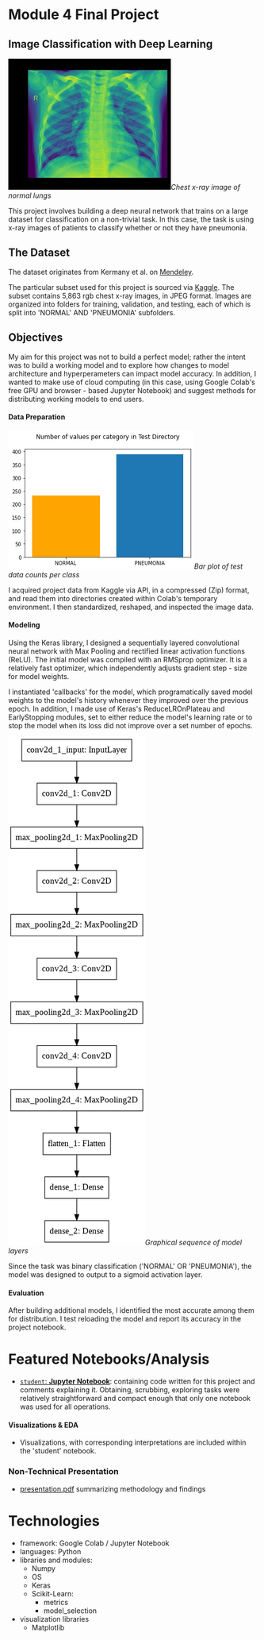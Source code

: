 # Module 4 Final Project

<!-- #region -->
## Image Classification with Deep Learning
!["Chest x-ray image of normal lungs"](images/normal.jpg)*Chest x-ray image of normal lungs*

This project involves building a deep neural network that trains on a large dataset for classification on a non-trivial task. In this case, the task is using x-ray images of patients to classify whether or not they have pneumonia.

## The Dataset

The dataset originates from Kermany et al. on [Mendeley](https://data.mendeley.com/datasets/rscbjbr9sj/3).

The particular subset used for this project is sourced via [Kaggle](https://www.kaggle.com/paultimothymooney/chest-xray-pneumonia). The subset contains 5,863 rgb chest x-ray images, in JPEG format. Images are organized into folders for training, validation, and testing, each of which is split into 'NORMAL' AND 'PNEUMONIA' subfolders.

## Objectives

My aim for this project was not to build a perfect model; rather the intent was to build a working model and to explore how changes to model architecture and hyperperameters can impact model accuracy. In addition, I wanted to make use of cloud computing (in this case, using Google Colab's free GPU and browser - based Jupyter Notebook) and suggest methods for distributing working models to end users.

#### Data Preparation
!["Bar plot of test data counts per class"](images/test-counts.png)*Bar plot of test data counts per class*

I acquired project data from Kaggle via API, in a compressed (Zip) format, and read them into directories created within Colab's temporary environment. I then standardized, reshaped, and inspected the image data.

#### Modeling

Using the Keras library, I designed a sequentially layered convolutional neural network with Max Pooling and rectified linear activation functions (ReLU). The initial model was compiled with an RMSprop optimizer. It is a relatively fast optimizer, which independently adjusts gradient step - size for model weights.

I instantiated 'callbacks' for the model, which programatically saved model weights to the model's history whenever they improved over the previous epoch. In addition, I made use of Keras's ReduceLROnPlateau and EarlyStopping modules, set to either reduce the model's learning rate or to stop the model when its loss did not improve over a set number of epochs.

!["Graphical sequence of model layers"](images/model-architecture.png)*Graphical sequence of model layers*

Since the task was binary classification ('NORMAL' OR 'PNEUMONIA'), the model was designed to output to a sigmoid activation layer.

#### Evaluation

After building additional models, I identified the most accurate among them for distribution. I test reloading the model and report its accuracy in the project notebook.

# Featured Notebooks/Analysis

* [`student`: **Jupyter Notebook**](student.ipynb): containing code written for this project and comments explaining it. Obtaining, scrubbing, exploring tasks were relatively straightforward and compact enough that only one notebook was used for all operations.

#### Visualizations & EDA

* Visualizations, with corresponding interpretations are included within the 'student' notebook.

### Non-Technical Presentation

* [presentation.pdf](presentation.pdf) summarizing  methodology and findings


# Technologies
* framework: Google Colab / Jupyter Notebook
* languages: Python
* libraries and modules:
  - Numpy
  - OS
  - Keras
  - Scikit-Learn:
    * metrics
    * model_selection
* visualization libraries
  - Matplotlib


<!-- #endregion -->
